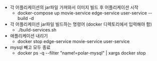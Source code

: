 * 각 어플리케이션의 jar파일 가져와서 이미지 빌드 후 어플리케이션 시작
  * docker-compose up movie-service edge-service user-service --build -d
* 각 어플리케이션 jar파일 빌드하는 명령어 (docker 디렉토리에서 입력해야 함)
  * ./build-services.sh
* 애플리케이션 내리기
  * docker stop edge-service movie-service user-service
* mysql 빼고 모두 종료
  * docker ps -q --filter "name!=polar-mysql" | xargs docker stop
